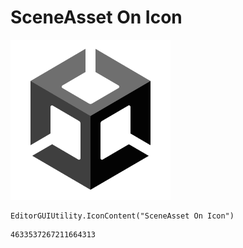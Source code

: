 # SceneAsset On Icon
![](/img/SceneAsset%20On%20Icon.png)

``` CSharp
EditorGUIUtility.IconContent("SceneAsset On Icon")
```
```
4633537267211664313
```
